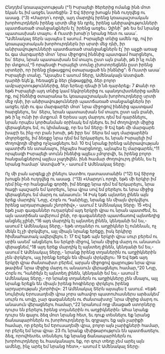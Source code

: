 
Ընդդեմ կռապաշտության
(^1) Իսրայելի ծերերից ոմանք ինձ մոտ եկան եւ իմ առջեւ նստեցին։ 2 Եվ Տիրոջ խոսքն ինձ ուղղվեց ու ասաց. (^3) «Մարդո՛ւ
որդի, այդ մարդիկ իրենց կռապաշտական խորհուրդներն իրենց սրտի մեջ են դրել, իրենց անիրավությունների
պատճառած տանջանքներն էլ՝ իրենց առջեւ։ Չլինի՞ թե ես եմ նրանց պատասխան տալու։ 4 Ուստի խոսի՛ր նրանց հետ ու
ասա՛. “Ամենակալ Տերն այսպես է ասում. Իսրայելի տնից ամեն ոք, ով իր կռապաշտական խորհուրդներն իր սրտի մեջ
դնի, իր անիրավությունների պատճառած տանջանքներն էլ՝ իր աչքի առաջ եւ գա մարգարեի մոտ՝ նրա միջոցով ինձնից
պատգամ հարցնելու, ես՝ Տերս, նրան պատասխան եմ տալու ըստ այն բանի, թե ի՛նչ ունի իր մտքում,^5 որպեսզի Իսրայելի
տունը չխոտորեցնեն ըստ իրենց սրտերի, որ իրենց ընթացքով օտարացած են ինձնից”։ 6 Ուստի ասա՛ Իսրայելի տանը.
“Այսպես է ասում Տերը, Ամենակալն Աստված. դարձի եկե՛ք, հեռացե՛ք ձեր ընթացքից, ձեր բոլոր ամբարշտություններից,
ձեր երեսը դեպի ի՛նձ դարձրեք։ 7 Քանի որ եթե Իսրայելի այդ տնից կամ եկվորներից ու պանդուխտներից ամեն ոք, ով
ինձնից օտարանա եւ կռապաշտական խորհուրդները սրտի մեջ դնի, իր անիրավությունների պատճառած
տանջանքներն իր առջեւ դնի ու գա մարգարեի մոտ՝ նրա միջոցով ինձնից պատգամ հարցնելու, ես՝ Տերս, նրան
պատասխան եմ տալու ըստ այն բանի, թե ի՛նչ ունի իր մտքում։ 8 Երեսս այդ մարդու դեմ եմ դարձնելու, նրան որպես
կործանման օրինակ եմ դնելու եւ իմ ժողովրդի միջից վերացնելու եմ, ու կիմանաք, որ ես եմ Տերը։ 9 Եվ եթե մի մարգարե
խաբի եւ ինչ-որ բան խոսի, թե իբր ես՝ Տերս եմ այդ մարգարեին մոլորեցրել, իմ ձեռքը նրա դեմ եմ երկարելու եւ նրան
Իսրայելի իմ ժողովրդի միջից ոչնչացնելու եմ։ 10 Եվ նրանք իրենց անիրավության պատիժն են ստանալու, ինչպես
հարցնողը, այնպես էլ մարգարեն,^11 որպեսզի Իսրայելի տունն ինձնից այլեւս չմոլորվի, եւ իրենց բոլոր հանցանքներով
այլեւս չպղծվեն. ինձ համար ժողովուրդ լինեն, ես էլ նրանց համար՝ Աստված”»,- ասում է Ամենակալ Տերը։


Ոչ մի բան արգելք չի լինելու Աստծու դատաստանին
(^12) Եվ Տիրոջ խոսքն ինձ ուղղվեց ու ասաց. (^13) «Մարդո՛ւ որդի, եթե մի երկիր իմ դեմ ինչ-որ հանցանք գործի, իմ ձեռքը
նրա դեմ եմ երկարելու, նրա հացի պաշարն եմ կտրելու, նրա վրա սով եմ բերելու եւ նրա միջից վերացնելու եմ մարդ ու
անասուն։ 14 Իսկ եթե այնտեղ լինեն այն երեք մարդիկ՝ Նոյը, Հոբն ու Դանիելը, նրանք են միայն փրկվելու իրենց
արդարության շնորհիվ»,- ասում է Ամենակալ Տերը։ 15 «Եվ եթե չար գազաններ ուղարկեմ այդ երկրի վրա ու նրան
պատժեմ, եւ այն աստիճան ավերում լինի, որ գազանների պատճառով այնտեղից անցնել չլինի,^16 այդ մարդիկ էլ այնտեղ
լինեն, կենդանի եմ ես,- ասում է Ամենակալ Տերը,- եթե տղաներ ու աղջիկներ էլ ունենան, ոչ մեկն էլ չի փրկվելու, այլ
միայն նրանք երեքը, իսկ երկիրը հիմնահատակ ավերվելու է։ 17 Եվ եթե այն երկրի վրա սուր բերեմ ու սրին ասեմ՝
անցնելու ես երկրի միջով, նրան միջից մարդ ու անասուն վերացնեմ,^18 այդ երեք մարդիկ էլ այնտեղ լինեն, կենդանի եմ
ես,- ասում է Ամենակալ Տերը,- նրանք իրենց տղաներին ու աղջիկներին չեն փրկելու, այլ իրենք երեքն են միայն
փրկվելու։ 19 Եվ եթե այդ երկրի վրա ժանտախտ բերեմ, արյան միջոցով զայրույթս նրա վրա թափեմ՝ նրա միջից մարդ ու
անասուն վերացնելու համար,^20 Նոյը, Հոբն ու Դանիելն էլ այնտեղ լինեն, կենդանի եմ ես,- ասում է Ամենակալ Տերը,- որ
նրանց տղաներն ու աղջիկները չեն մնալու, այլ նրանք երեքն են միայն իրենց հոգիները փրկելու իրենց արդարության
շնորհիվ»։ 21 Ամենակալ Տերն այսպես է ասում. «Եթե նույնիսկ Երուսաղեմի վրա չորս ահավոր պատուհասներս
արձակեմ՝ սուրն ու սովը, չար գազաններն ու ժանտախտը՝ նրա միջից մարդ ու անասուն վերացնելու համար,^22 նրանում
ողջ մնացած ստորները դուրս են բերելու իրենց տղաներին ու աղջիկներին։ Ահա նրանք դուրս են գալու ձեզ մոտ նրանց
հետ, եւ դուք տեսնելու եք նրանց ճանապարհներն ու խորհուրդները եւ զղջալու եք այն չարիքի համար, որ բերել եմ
Երուսաղեմի վրա, բոլոր այն չարիքների համար, որ բերել եմ նրա վրա։ 23 Ու նրանք մխիթարություն են պատճառելու
ձեզ, որովհետեւ տեսնելու եք նրանց ճանապարհներն ու խորհուրդները եւ հասկանալու եք, որ զուր տեղը չեմ արել այն
ամենը, ինչ արել եմ նրանց հետ»,- ասում է Ամենակալ Տերը։
